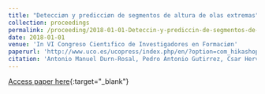 ```yaml
---
title: "Detecciøn y predicciøn de segmentos de altura de olas extremas"
collection: proceedings
permalink: /proceeding/2018-01-01-Deteccin-y-prediccin-de-segmentos-de-altura-de-olas-extremas
date: 2018-01-01
venue: 'In VI Congreso Cientıfico de Investigadores en Formaciøn'
paperurl: 'http://www.uco.es/ucopress/index.php/en/?option=com_hikashop{\&}ctrl=product{\&}task=show{\&}cid=620{\&}name=ebook-creando-redes-doctorales-vol-vi-la-generacion-del-conocimiento{\&}Itemid=976{\&}category_pathway='
citation: 'Antonio Manuel Durn-Rosal, Pedro Antonio Gutirrez, Csar Hervs-Martınez, &quot;Detecciøn y predicciøn de segmentos de altura de olas extremas.&quot; In VI Congreso Cientıfico de Investigadores en Formaciøn, Creando Redes Doctorales: La generaciøn del conocimiento, Vol. 6, 2018, Cørdoba, Spain, pp.509-512.'
---
```

[Access paper here](http://www.uco.es/ucopress/index.php/en/?option=com_hikashop{\&}ctrl=product{\&}task=show{\&}cid=620{\&}name=ebook-creando-redes-doctorales-vol-vi-la-generacion-del-conocimiento{\&}Itemid=976{\&}category_pathway=){:target="_blank"}
